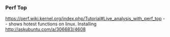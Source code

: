 


### Perf Top 

https://perf.wiki.kernel.org/index.php/Tutorial#Live_analysis_with_perf_top -- shows hotest functions on linux.
  Installing http://askubuntu.com/a/306683/4608

